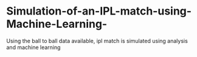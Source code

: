 # Simulation-of-an-IPL-match-using-Machine-Learning-
Using the ball to ball data available, ipl match is simulated using analysis and machine learning
